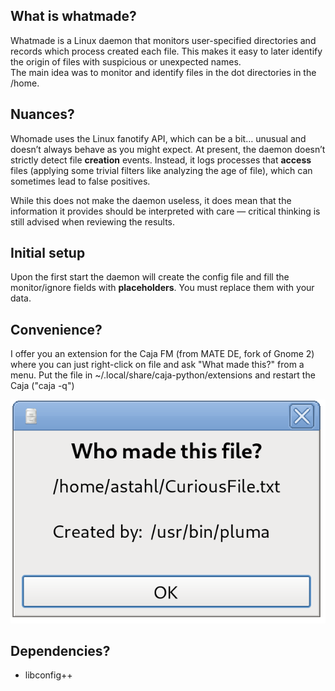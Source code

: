 ## What is whatmade?

Whatmade is a Linux daemon that monitors user-specified directories and records 
which process created each file. This makes it easy to later identify the origin 
of files with suspicious or unexpected names.    
The main idea was to monitor and identify files in the dot directories in the /home.

## Nuances?

Whomade uses the Linux fanotify API, which can be a bit… unusual and doesn’t 
always behave as you might expect. At present, the daemon doesn’t strictly 
detect file **creation** events. Instead, it logs processes that **access** 
files (applying some trivial filters like analyzing the age of file), which can 
sometimes lead to false positives.

While this does not make the daemon useless, it does mean that the information 
it provides should be interpreted with care — critical thinking is still 
advised when reviewing the results.

## Initial setup

Upon the first start the daemon will create the config file and fill the monitor/ignore
fields with **placeholders**. You must replace them with your data. 

## Convenience?

I offer you an extension for the Caja FM (from MATE DE, fork of Gnome 2) where you
can just right-click on file and ask "What made this?" from a menu.
Put the file in ~/.local/share/caja-python/extensions and restart the Caja ("caja -q")

![screenshot](./FM_Extensions/MATE-CAJA/whatmade_win.png)

## Dependencies?

 - libconfig++
